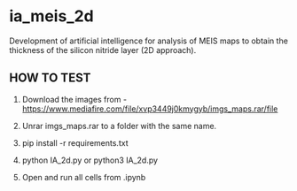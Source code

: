 # ia_meis_2d
Development of artificial intelligence for analysis of MEIS maps to obtain the thickness of the silicon nitride layer (2D approach).  


## HOW TO TEST


1. Download the images from - https://www.mediafire.com/file/xvp3449j0kmygyb/imgs_maps.rar/file

2. Unrar imgs_maps.rar to a folder with the same name.

3. pip install -r requirements.txt

4. python IA_2d.py or python3 IA_2d.py

5. Open and run all cells from .ipynb
